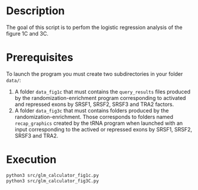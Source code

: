 # Description

The goal of this script is to perfom the logistic regression analysis of the figure 1C and 3C.

# Prerequisites

To launch the program you must create two subdirectories in your folder ``data/``:
1. A folder ``data_fig1c`` that must contains the ``query_results`` files produced by the randomization-enrichment program corresponding to activated and repressed exons by SRSF1, SRSF2, SRSF3 and TRA2 factors.
2. A folder ``data_fig3c`` that must contains folders produced by the randomization-enrichment. Those corresponds to folders named ``recap_graphics`` created by the tRNA program when launched with an input corresponding to the actived or repressed exons by SRSF1, SRSF2, SRSF3 and TRA2.


# Execution

```sh
python3 src/glm_calculator_fig1c.py
python3 src/glm_calculator_fig3C.py
```
